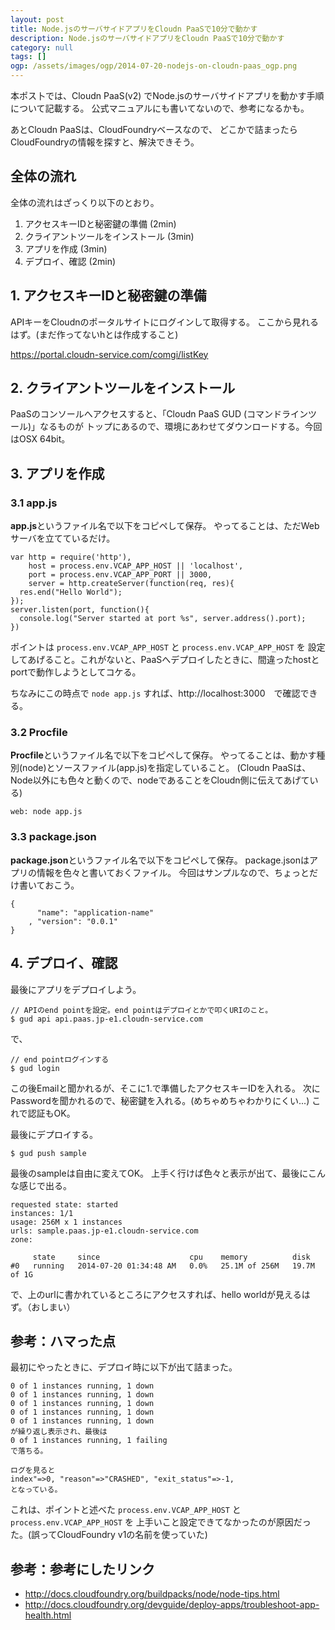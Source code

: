 ```yaml
---
layout: post
title: Node.jsのサーバサイドアプリをCloudn PaaSで10分で動かす
description: Node.jsのサーバサイドアプリをCloudn PaaSで10分で動かす
category: null
tags: []
ogp: /assets/images/ogp/2014-07-20-nodejs-on-cloudn-paas_ogp.png
---
```


本ポス卜では、Cloudn PaaS(v2) でNode.jsのサーバサイドアプリを動かす手順について記載する。
公式マニュアルにも書いてないので、参考になるかも。

あとCloudn PaaSは、CloudFoundryベースなので、
どこかで詰まったらCloudFoundryの情報を探すと、解決できそう。

## 全体の流れ
全体の流れはざっくり以下のとおり。

1. アクセスキーIDと秘密鍵の準備 (2min)
2. クライアントツールをインストール (3min)
3. アプリを作成 (3min)
4. デプロイ、確認 (2min)

## 1. アクセスキーIDと秘密鍵の準備
APIキーをCloudnのポータルサイトにログインして取得する。
ここから見れるはず。(まだ作ってないhとは作成すること)

https://portal.cloudn-service.com/comgi/listKey

## 2. クライアントツールをインストール
PaaSのコンソールへアクセスすると、「Cloudn PaaS GUD (コマンドラインツール)」なるものが
トップにあるので、環境にあわせてダウンロードする。今回はOSX 64bit。

## 3. アプリを作成

### 3.1 app.js
**app.js**というファイル名で以下をコピペして保存。
やってることは、ただWebサーバを立てているだけ。

```
var http = require('http'),
	host = process.env.VCAP_APP_HOST || 'localhost',
	port = process.env.VCAP_APP_PORT || 3000,
	server = http.createServer(function(req, res){
  res.end("Hello World");
});
server.listen(port, function(){
  console.log("Server started at port %s", server.address().port);
})
```

ポイントは ``process.env.VCAP_APP_HOST`` と ``process.env.VCAP_APP_HOST`` を
設定してあげること。これがないと、PaaSへデプロイしたときに、間違ったhostとportで動作しようとしてコケる。

ちなみにこの時点で ``node app.js`` すれば、http://localhost:3000　で確認できる。

### 3.2 Procfile
**Procfile**というファイル名で以下をコピペして保存。
やってることは、動かす種別(node)とソースファイル(app.js)を指定していること。
(Cloudn PaaSは、Node以外にも色々と動くので、nodeであることをCloudn側に伝えてあげている)

```
web: node app.js
```

### 3.3 package.json
**package.json**というファイル名で以下をコピペして保存。
package.jsonはアプリの情報を色々と書いておくファイル。
今回はサンプルなので、ちょっとだけ書いておこう。

```
{
      "name": "application-name"
    , "version": "0.0.1"
}

```

## 4. デプロイ、確認
最後にアプリをデプロイしよう。

```
// APIのend pointを設定。end pointはデプロイとかで叩くURIのこと。
$ gud api api.paas.jp-e1.cloudn-service.com
```

で、

```
// end pointログインする
$ gud login
```

この後Emailと聞かれるが、そこに1.で準備したアクセスキーIDを入れる。
次にPasswordを聞かれるので、秘密鍵を入れる。(めちゃめちゃわかりにくい...)
これで認証もOK。

最後にデプロイする。

```
$ gud push sample
```

最後のsampleは自由に変えてOK。
上手く行けば色々と表示が出て、最後にこんな感じで出る。

```
requested state: started
instances: 1/1
usage: 256M x 1 instances
urls: sample.paas.jp-e1.cloudn-service.com
zone:

     state     since                    cpu    memory          disk
#0   running   2014-07-20 01:34:48 AM   0.0%   25.1M of 256M   19.7M of 1G
```

で、上のurlに書かれているところにアクセスすれば、hello worldが見えるはず。（おしまい）


## 参考：ハマった点
最初にやったときに、デプロイ時に以下が出て詰まった。

```
0 of 1 instances running, 1 down
0 of 1 instances running, 1 down
0 of 1 instances running, 1 down
0 of 1 instances running, 1 down
0 of 1 instances running, 1 down
が繰り返し表示され、最後は
0 of 1 instances running, 1 failing
で落ちる。

ログを見ると
index"=>0, "reason"=>"CRASHED", "exit_status"=>-1,
となっている。
```

これは、ポイントと述べた
``process.env.VCAP_APP_HOST`` と ``process.env.VCAP_APP_HOST`` を
上手いこと設定できてなかったのが原因だった。(誤ってCloudFoundry v1の名前を使っていた)

## 参考：参考にしたリンク

- http://docs.cloudfoundry.org/buildpacks/node/node-tips.html
- http://docs.cloudfoundry.org/devguide/deploy-apps/troubleshoot-app-health.html
